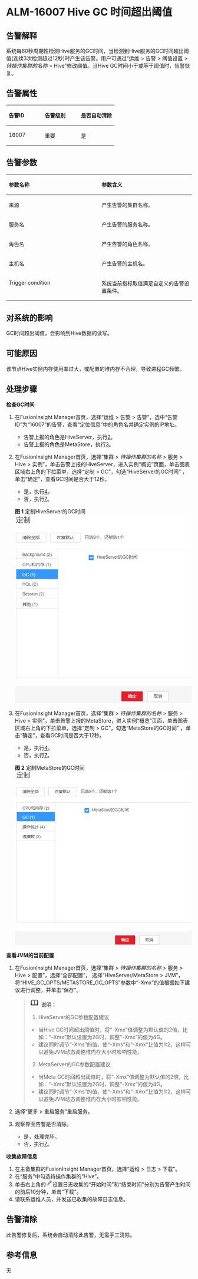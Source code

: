 # ALM-16007 Hive GC 时间超出阈值<a name="ALM-16007"></a>

## 告警解释<a name="section35798275"></a>

系统每60秒周期性检测Hive服务的GC时间，当检测到Hive服务的GC时间超出阈值\(连续3次检测超过12秒\)时产生该告警。用户可通过“运维 \> 告警 \> 阈值设置 \>  _待操作集群的名称_  \> Hive”修改阈值。当Hive GC时间小于或等于阈值时，告警恢复。

## 告警属性<a name="section53749019"></a>

<a name="table26062329"></a>
<table><thead align="left"><tr id="row59129055"><th class="cellrowborder" valign="top" width="33.33333333333333%" id="mcps1.1.4.1.1"><p id="p24724130"><a name="p24724130"></a><a name="p24724130"></a>告警ID</p>
</th>
<th class="cellrowborder" valign="top" width="33.33333333333333%" id="mcps1.1.4.1.2"><p id="p56497485"><a name="p56497485"></a><a name="p56497485"></a>告警级别</p>
</th>
<th class="cellrowborder" valign="top" width="33.33333333333333%" id="mcps1.1.4.1.3"><p id="p12893577"><a name="p12893577"></a><a name="p12893577"></a>是否自动清除</p>
</th>
</tr>
</thead>
<tbody><tr id="row37746813"><td class="cellrowborder" valign="top" width="33.33333333333333%" headers="mcps1.1.4.1.1 "><p id="p37593042"><a name="p37593042"></a><a name="p37593042"></a>16007</p>
</td>
<td class="cellrowborder" valign="top" width="33.33333333333333%" headers="mcps1.1.4.1.2 "><p id="p25137584"><a name="p25137584"></a><a name="p25137584"></a>重要</p>
</td>
<td class="cellrowborder" valign="top" width="33.33333333333333%" headers="mcps1.1.4.1.3 "><p id="p22878398"><a name="p22878398"></a><a name="p22878398"></a>是</p>
</td>
</tr>
</tbody>
</table>

## 告警参数<a name="section13979128"></a>

<a name="table41210916"></a>
<table><thead align="left"><tr id="row28890097"><th class="cellrowborder" valign="top" width="50%" id="mcps1.1.3.1.1"><p id="p58396496"><a name="p58396496"></a><a name="p58396496"></a>参数名称</p>
</th>
<th class="cellrowborder" valign="top" width="50%" id="mcps1.1.3.1.2"><p id="p32495724"><a name="p32495724"></a><a name="p32495724"></a>参数含义</p>
</th>
</tr>
</thead>
<tbody><tr id="row18994184913243"><td class="cellrowborder" valign="top" width="50%" headers="mcps1.1.3.1.1 "><p id="p156438591896"><a name="p156438591896"></a><a name="p156438591896"></a>来源</p>
</td>
<td class="cellrowborder" valign="top" width="50%" headers="mcps1.1.3.1.2 "><p id="p187931338134115"><a name="p187931338134115"></a><a name="p187931338134115"></a>产生告警的集群名称。</p>
</td>
</tr>
<tr id="row14907948"><td class="cellrowborder" valign="top" width="50%" headers="mcps1.1.3.1.1 "><p id="p65062640"><a name="p65062640"></a><a name="p65062640"></a>服务名</p>
</td>
<td class="cellrowborder" valign="top" width="50%" headers="mcps1.1.3.1.2 "><p id="p33433017"><a name="p33433017"></a><a name="p33433017"></a>产生告警的服务名称。</p>
</td>
</tr>
<tr id="row32461705"><td class="cellrowborder" valign="top" width="50%" headers="mcps1.1.3.1.1 "><p id="p35626567"><a name="p35626567"></a><a name="p35626567"></a>角色名</p>
</td>
<td class="cellrowborder" valign="top" width="50%" headers="mcps1.1.3.1.2 "><p id="p44825864"><a name="p44825864"></a><a name="p44825864"></a>产生告警的角色名称。</p>
</td>
</tr>
<tr id="row779592"><td class="cellrowborder" valign="top" width="50%" headers="mcps1.1.3.1.1 "><p id="p51620924"><a name="p51620924"></a><a name="p51620924"></a>主机名</p>
</td>
<td class="cellrowborder" valign="top" width="50%" headers="mcps1.1.3.1.2 "><p id="p14632331"><a name="p14632331"></a><a name="p14632331"></a>产生告警的主机名。</p>
</td>
</tr>
<tr id="row1016518552460"><td class="cellrowborder" valign="top" width="50%" headers="mcps1.1.3.1.1 "><p id="p57854422"><a name="p57854422"></a><a name="p57854422"></a>Trigger condition</p>
</td>
<td class="cellrowborder" valign="top" width="50%" headers="mcps1.1.3.1.2 "><p id="p55696635"><a name="p55696635"></a><a name="p55696635"></a>系统当前指标取值满足自定义的告警设置条件。</p>
</td>
</tr>
</tbody>
</table>

## 对系统的影响<a name="section58703289"></a>

GC时间超出阈值，会影响到Hive数据的读写。

## 可能原因<a name="section58567561"></a>

该节点Hive实例内存使用率过大，或配置的堆内存不合理，导致进程GC频繁。

## 处理步骤<a name="section57346008"></a>

**检查GC时间**

1.  在FusionInsight Manager首页，选择“运维 \> 告警 \> 告警”，选中“告警ID”为“16007”的告警，查看“定位信息”中的角色名并确定实例的IP地址。
    -   告警上报的角色是HiveServer，执行[2](#li53865803163548)。
    -   告警上报的角色是MetaStore，执行[3](#li21053882163548)。

2.  <a name="li53865803163548"></a>在FusionInsight Manager首页，选择“集群 \>  _待操作集群的名称_  \> 服务 \> Hive \> 实例”，单击告警上报的HiveServer，进入实例“概览”页面，单击图表区域右上角的下拉菜单，选择“定制 \> GC”，勾选“HiveServer的GC时间” ，单击“确定”，查看GC时间是否大于12秒。

    -   是，执行[4](#li55267213163548)。
    -   否，执行[7](#li24184344163548)。

    **图 1**  定制HiveServer的GC时间<a name="fig143024762816"></a>  
    ![](figures/定制HiveServer的GC时间.png "定制HiveServer的GC时间")

3.  <a name="li21053882163548"></a>在FusionInsight Manager首页，选择“集群 \>  _待操作集群的名称_  \> 服务 \> Hive \> 实例”，单击告警上报的MetaStore，进入实例“概览”页面，单击图表区域右上角的下拉菜单，选择“定制 \> GC”，勾选“MetaStore的GC时间” ，单击“确定”，查看GC时间是否大于12秒。

    -   是，执行[4](#li55267213163548)。
    -   否，执行[7](#li24184344163548)。

    **图 2**  定制MetaStore的GC时间<a name="fig12172925183013"></a>  
    ![](figures/定制MetaStore的GC时间.png "定制MetaStore的GC时间")


**查看JVM的当前配置**

1.  <a name="li55267213163548"></a>在FusionInsight Manager首页，选择“集群 \>  _待操作集群的名称_  \> 服务 \> Hive \> 配置”，选择“全部配置”， 选择“HiveServer/MetaStore \> JVM”，将“HIVE\_GC\_OPTS/METASTORE\_GC\_OPTS”参数中“-Xmx”的值根据如下建议进行调整，并单击“保存”。

    >![](public_sys-resources/icon-note.gif) **说明：** 
    >1.  HiveServer的GC参数配置建议
    >    -   当Hive GC时间超出阈值时，将“-Xmx”值调整为默认值的2倍，比如：“-Xmx”默认设置为2G时，调整“-Xmx”的值为4G。
    >    -   建议同时调节“-Xms”的值，使“-Xms”和“-Xmx”比值为1:2，这样可以避免JVM动态调整堆内存大小时影响性能。
    >2.  MetaServer的GC参数配置建议
    >    -   当Meta GC时间超出阈值时，将“-Xmx”值调整为默认值的2倍，比如：“-Xmx”默认设置为2G时，调整“-Xmx”的值为4G。
    >    -   建议同时调节“-Xms”的值，使“-Xms”和“-Xmx”比值为1:2，这样可以避免JVM动态调整堆内存大小时影响性能。

2.  选择“更多 \> 重启服务”重启服务。
3.  观察界面告警是否清除。
    -   是，处理完毕。
    -   否，执行[7](#li24184344163548)。


**收集故障信息**

1.  <a name="li24184344163548"></a>在主备集群的FusionInsight Manager首页，选择“运维 \> 日志 \> 下载”。
2.  在“服务”中勾选待操作集群的“Hive”。
3.  单击右上角的![](figures/zh-cn_image_0263895589.png)设置日志收集的“开始时间”和“结束时间”分别为告警产生时间的前后10分钟，单击“下载”。
4.  请联系运维人员，并发送已收集的故障日志信息。

## 告警清除<a name="section169311343318"></a>

此告警修复后，系统会自动清除此告警，无需手工清除。

## 参考信息<a name="section46352032"></a>

无

